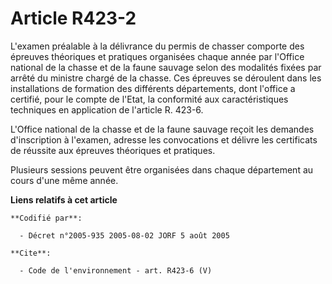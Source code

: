 # Article R423-2

L'examen préalable à la délivrance du permis de chasser comporte des épreuves théoriques et pratiques organisées chaque année
par l'Office national de la chasse et de la faune sauvage selon des modalités fixées par arrêté du ministre chargé de la
chasse. Ces épreuves se déroulent dans les installations de formation des différents départements, dont l'office a certifié,
pour le compte de l'Etat, la conformité aux caractéristiques techniques en application de l'article R. 423-6.

L'Office national de la chasse et de la faune sauvage reçoit les demandes d'inscription à l'examen, adresse les convocations
et délivre les certificats de réussite aux épreuves théoriques et pratiques.

Plusieurs sessions peuvent être organisées dans chaque département au cours d'une même année.

**Liens relatifs à cet article**

	**Codifié par**:

	  - Décret n°2005-935 2005-08-02 JORF 5 août 2005

	**Cite**:

	  - Code de l'environnement - art. R423-6 (V)
